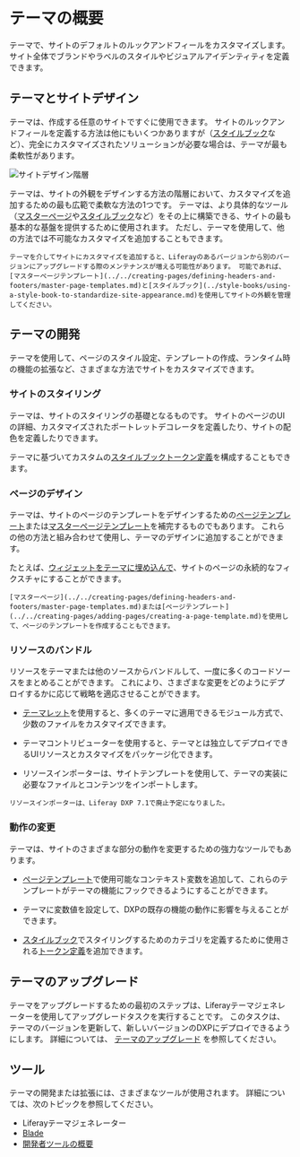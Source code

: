 # テーマの概要

テーマで、サイトのデフォルトのルックアンドフィールをカスタマイズします。 サイト全体でブランドやラベルのスタイルやビジュアルアイデンティティを定義できます。

## テーマとサイトデザイン

テーマは、作成する任意のサイトですぐに使用できます。 サイトのルックアンドフィールを定義する方法は他にもいくつかありますが（[スタイルブック](../style-books/using-a-style-book-to-standardize-site-appearance.md)など）、完全にカスタマイズされたソリューションが必要な場合は、テーマが最も柔軟性があります。

![サイトデザイン階層](./introduction-to-themes/images/01.png)

テーマは、サイトの外観をデザインする方法の階層において、カスタマイズを追加するための最も広範で柔軟な方法の1つです。 テーマは、より具体的なツール（[マスターページ](../../creating-pages/defining-headers-and-footers/master-page-templates.md)や[スタイルブック](../style-books/using-a-style-book-to-standardize-site-appearance.md)など）をその上に構築できる、サイトの最も基本的な基盤を提供するために使用されます。 ただし、テーマを使用して、他の方法では不可能なカスタマイズを追加することもできます。

```{warning}
テーマを介してサイトにカスタマイズを追加すると、Liferayのあるバージョンから別のバージョンにアップグレードする際のメンテナンスが増える可能性があります。 可能であれば、[マスターページテンプレート](../../creating-pages/defining-headers-and-footers/master-page-templates.md)と[スタイルブック](../style-books/using-a-style-book-to-standardize-site-appearance.md)を使用してサイトの外観を管理してください。
```

## テーマの開発

テーマを使用して、ページのスタイル設定、テンプレートの作成、ランタイム時の機能の拡張など、さまざまな方法でサイトをカスタマイズできます。

### サイトのスタイリング

テーマは、サイトのスタイリングの基礎となるものです。 サイトのページのUIの詳細、カスタマイズされたポートレットデコレータを定義したり<!--リンクがあれば追加してください-->、サイトの配色を定義<!--リンクがあれば追加してください-->したりできます。

テーマに基づいてカスタムの[スタイルブックトークン定義](../style-books/developer-guide/style-book-token-definitions.md)を構成することもできます。 <!--Add link when available: See Hooking Style Book Tokens into Your Theme for more information.-->

### ページのデザイン

テーマは、サイトのページのテンプレートをデザインするための[ページテンプレート](../../creating-pages/adding-pages/creating-a-page-template.md)または[マスターページテンプレート](../../creating-pages/defining-headers-and-footers/master-page-templates.md)を補完するものでもあります。 これらの他の方法と組み合わせて使用し、テーマのデザインに追加することができます。

たとえば、[ウィジェットをテーマに埋め込んで](./theme-development/working-with-templates/embedding-widgets-via-templates.md)、サイトのページの永続的なフィクスチャにすることができます。

```{note}
[マスターページ](../../creating-pages/defining-headers-and-footers/master-page-templates.md)または[ページテンプレート](../../creating-pages/adding-pages/creating-a-page-template.md)を使用して、ページのテンプレートを作成することもできます。
```

### リソースのバンドル

リソースをテーマまたは他のソースからバンドルして、一度に多くのコードソースをまとめることができます。 これにより、さまざまな変更をどのようにデプロイするかに応じて戦略を適応させることができます。

* [テーマレット](./theme-development/bundling-resources/bundling-and-installing-resources-into-your-theme-via-themelets.md)を使用すると、多くのテーマに適用できるモジュール方式で、少数のファイルをカスタマイズできます。

* テーマコントリビューター<!--リンクがあれば追加してください-->を使用すると、テーマとは独立してデプロイできるUIリソースとカスタマイズをパッケージ化できます。

* リソースインポーター<!--リンクがあれば追加してください-->は、サイトテンプレートを使用して、テーマの実装に必要なファイルとコンテンツをインポートします。

```{warning}
リソースインポーターは、Liferay DXP 7.1で廃止予定になりました。
```

### 動作の変更

テーマは、サイトのさまざまな部分の動作を変更するための強力なツールでもあります。

* [ページテンプレート](../../creating-pages/adding-pages/creating-a-page-template.md)で使用可能なコンテキスト変数を追加して、これらのテンプレートがテーマの機能にフックできるようにすることができます。

* テーマに変数値を設定して<!--リンクがあれば追加してください-->、DXPの既存の機能の動作に影響を与えることができます。

* [スタイルブック](../style-books/using-a-style-book-to-standardize-site-appearance.md)でスタイリングするためのカテゴリを定義するために使用される[トークン定義](../style-books/developer-guide/style-book-token-definitions.md)を追加できます。

## テーマのアップグレード

テーマをアップグレードするための最初のステップは、Liferayテーマジェネレーターを使用してアップグレードタスクを実行することです。 このタスクは、テーマのバージョンを更新して、新しいバージョンのDXPにデプロイできるようにします。 詳細については、 [テーマのアップグレード](./upgrading-a-theme.md) を参照してください。

<!-- If and when at least one more article is made for the extra work for upgrades, maybe add:

    Using the Liferay Theme Generator allows your theme to be deployed, but more work may be required to accommodate other changes in the new version, such as UI or functionality changes. See this article for more information... -->

## ツール

テーマの開発または拡張には、さまざまなツールが使用されます。 詳細については、次のトピックを参照してください。

* Liferayテーマジェネレーター<!--Add link when available-->
* [Blade](../../../building-applications/tooling/blade-cli/generating-projects-with-blade-cli.md)
* [開発者ツールの概要](../../../building-applications/tooling/developer-tools-overview.md)
<!-- this may just be a single link to all the tooling section. This section is the result of https://issues.liferay.com/browse/IFI-2289 -->
